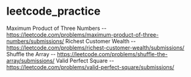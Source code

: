 # leetcode_practice
Maximum Product of Three Numbers -- https://leetcode.com/problems/maximum-product-of-three-numbers/submissions/
Richest Customer Wealth -- https://leetcode.com/problems/richest-customer-wealth/submissions/
Shuffle the Array -- https://leetcode.com/problems/shuffle-the-array/submissions/
Valid Perfect Square -- https://leetcode.com/problems/valid-perfect-square/submissions/
